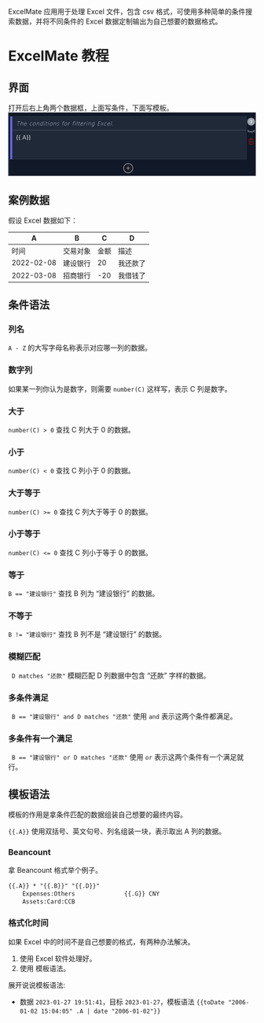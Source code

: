 ExcelMate 应用用于处理 Excel 文件，包含 csv 格式，可使用多种简单的条件搜索数据，并将不同条件的 Excel 数据定制输出为自己想要的数据格式。


# ExcelMate 教程

## 界面
打开后右上角两个数据框，上面写条件，下面写模板。
![条件模板](./docs/1.png)


## 案例数据
假设 Excel 数据如下：

A | B | C | D
--- | --- | --- |----
时间 | 交易对象 | 金额 | 描述
2022-02-08 | 建设银行 | 20 | 我还款了
2022-03-08 | 招商银行 | -20 | 我借钱了


## 条件语法

### 列名

`A - Z` 的大写字母名称表示对应哪一列的数据。

### 数字列

如果某一列你认为是数字，则需要 `number(C)` 这样写，表示 C 列是数字。

### 大于 

`number(C) > 0` 查找 C 列大于 0 的数据。


### 小于

`number(C) < 0` 查找 C 列小于 0 的数据。

### 大于等于

`number(C) >= 0` 查找 C 列大于等于 0 的数据。


### 小于等于

`number(C) <= 0` 查找 C 列小于等于 0 的数据。



### 等于

` B == "建设银行" ` 查找 B 列为 “建设银行” 的数据。

### 不等于

`B != "建设银行"` 查找 B 列不是 “建设银行” 的数据。


### 模糊匹配

` D matches "还款"` 模糊匹配 D 列数据中包含 “还款” 字样的数据。

### 多条件满足

` B == "建设银行" and D matches "还款"` 使用 `and` 表示这两个条件都满足。

### 多条件有一个满足

` B == "建设银行" or D matches "还款"` 使用 `or` 表示这两个条件有一个满足就行。

## 模板语法
模板的作用是拿条件匹配的数据组装自己想要的最终内容。

`{{.A}}` 使用双括号、英文句号、列名组装一块，表示取出 A 列的数据。 
### Beancount
拿 Beancount 格式举个例子。
```
{{.A}} * "{{.B}}" "{{.D}}" 
    Expenses:Others              {{.G}} CNY
    Assets:Card:CCB
```

### 格式化时间
如果 Excel 中的时间不是自己想要的格式，有两种办法解决。

1. 使用 Excel 软件处理好。
2. 使用 模板语法。

展开说说模板语法:

* 数据 `2023-01-27 19:51:41`，目标 `2023-01-27`，模板语法 `{{toDate "2006-01-02 15:04:05" .A | date "2006-01-02"}}`

 

